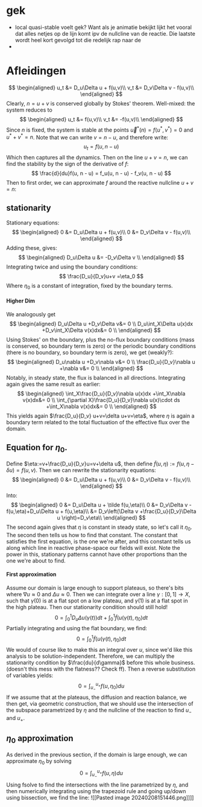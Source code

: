 # gek

- local quasi-stable voelt gek? Want als je animatie bekijkt lijkt het vooral dat alles netjes op de lijn komt ipv de nullcline van de reactie. Die laatste wordt heel kort gevolgd tot die redelijk rap naar de 
- 
# Afleidingen
$$
\begin{aligned}
u_t &= D_u\Delta u + f(u,v)\\
v_t &= D_v\Delta v - f(u,v)\\
\end{aligned}
$$
Clearly, $n = u + v$ is conserved globally by Stokes' theorem.
Well-mixed: the system reduces to
$$
\begin{aligned}
u_t &= f(u,v)\\
v_t &= -f(u,v)\\
\end{aligned}
$$
Since $n$ is fixed, the system is stable at the points $\vec{u}^*(n) = f(u^*,v^*) = 0$ and $u^* + v^* = n$. 
Note that we can write $v = n - u$, and therefore write:
$$
u_t = f(u, n - u)
$$
Which then captures all the dynamics. Then on the line $u + v = n$, we can find the stability by the sign of the derivative of $f$:
$$
\frac{d}{du}f(u, n - u) = f_u(u, n - u) - f_v(u, n - u)
$$
Then to first order, we can approximate $f$ around the reactive nullcline $u + v = n$:



## stationarity
Stationary equations:
$$
\begin{aligned}
0 &= D_u\Delta u + f(u,v)\\
0 &= D_v\Delta v - f(u,v)\\
\end{aligned}
$$
Adding these, gives:
$$
\begin{aligned}
D_u\Delta u &= -D_v\Delta v \\
\end{aligned}
$$
Integrating twice and using the boundary conditions:
$$
\frac{D_u}{D_v}u+v =\eta_0 
$$
Where $\eta_0$ is a constant of integration, fixed by the boundary terms. 
#### Higher Dim
We analogously get 
$$
\begin{aligned}
D_u\Delta u +D_v\Delta v&= 0 \\
D_u\int_X\Delta u(x)dx +D_v\int_X\Delta v(x)dx&= 0 \\
\end{aligned}
$$
Using Stokes' on the boundary, plus the no-flux boundary conditions (mass is conserved, so boundary term is zero) or the periodic boundary conditions (there is no boundary, so boundary term is zero), we get (weakly?):
$$
\begin{aligned}
D_u\nabla u +D_v\nabla v&= 0 \\
\frac{D_u}{D_v}\nabla u +\nabla v&= 0 \\
\end{aligned}
$$
Notably, in steady state, the flux is balanced in all directions. Integrating again gives the same result as earlier:
$$
\begin{aligned}
\int_X\frac{D_u}{D_v}\nabla u(x)dx +\int_X\nabla v(x)dx&= 0 \\
\int_{\partial X}\frac{D_u}{D_v}\nabla u(x)\cdot ds +\int_X\nabla v(x)dx&= 0 \\
\end{aligned}
$$
This yields again $\frac{D_u}{D_v} u+v=\delta u+v=\eta$, where $\eta$ is again a boundary term related to the total fluctuation of the effective flux over the domain.  
## Equation for $\eta_0$. 
Define $\eta:=v+\frac{D_u}{D_v}u=v+\delta u$, then define $\tilde f(u,\eta):=f(u, \eta-\delta u)=f(u,v)$. Then we can rewrite the stationarity equations:
$$
\begin{aligned}
0 &= D_u\Delta u + f(u,v)\\
0 &= D_v\Delta v - f(u,v)\\
\end{aligned}
$$
Into:
$$
\begin{aligned}
0 &= D_u\Delta u + \tilde f(u,\eta)\\
0 &= D_v\Delta v - f(u,\eta)+D_u\Delta u + f(u,\eta)\\
 &= D_v\left(\Delta v +\frac{D_u}{D_v}\Delta u \right)=D_v\eta\\
\end{aligned}
$$
The second again gives that $\eta$ is constant in steady state, so let's call it $\eta_0$. The second then tells us how to find that constant. The constant that satisfies the first equation, is the one we're after, and this constant tells us along which line in reactive phase-space our fields will exist. Note the power in this, stationary patterns cannot have other proportions than the one we're about to find. 
#### First approximation
Assume our domain is large enough to support plateaus, so there's bits where $\nabla u\approx0$ and $\Delta u\approx 0$. Then we can integrate over a line $\gamma:[0,1]\to X$, such that $\gamma(0)$ is at a flat spot on a low plateau, and $\gamma(1)$ is at a flat spot in the high plateau. Then our stationarity condition should still hold!
$$
0 =\int_0^1 D_u\Delta u(\gamma(t))dt + \int_0^1\tilde f(u(\gamma(t),\eta_0)dt
$$
Partially integrating and using the flat boundary, we find:
$$
0 =\int_0^1\tilde f(u(\gamma(t),\eta_0)dt
$$
We would of course like to make this an integral over $u$, since we'd like this analysis to be solution-independent. Therefore, we can multiply the stationarity condition by $\frac{du}{d\gamma}$ before this whole business. (doesn't this mess with the flatness?? Check ff). Then a reverse substitution of variables yields:
$$
0 = \int_{u_{-}}^{u_+}f(u,\eta_0)du
$$
If we assume that at the plateaus, the diffusion and reaction balance, we then get, via geometric construction, that we should use the intersection of the subspace parametrized by $\eta$ and the nullcline of the reaction to find $u_-$ and $u_+$. 
## $\eta_0$ approximation
As derived in the previous section, if the domain is large enough, we can approximate $\eta_0$ by solving
$$
0 = \int_{u_{-}}^{u_+}f(u,\eta)du
$$
Using fsolve to find the intersections with the line parametrized by $\eta$, and then numerically integrating using the trapezoid rule and going up/down using bissection, we find the line:
![[Pasted image 20240208151446.png]]]]

